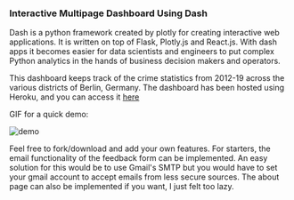 ### Interactive Multipage Dashboard Using Dash <br>

Dash is a python framework created by plotly for creating interactive web applications. It is written on top of Flask, Plotly.js and React.js. 
With dash apps it becomes easier for data scientists and engineers to put complex Python analytics in the hands of business decision makers and operators. <br>

This dashboard keeps track of the crime statistics from 2012-19 across the various districts of Berlin, Germany. The dashboard has been hosted using Heroku, and you
can access it <a href="https://python-dashboard-dash.herokuapp.com/">here</a> <br>

GIF for a quick demo: <br>

![demo](assets/Dashboard.gif)

Feel free to fork/download and add your own features. For starters, the email functionality of the feedback form can be implemented. An easy solution for this would 
be to use Gmail's SMTP but you would have to set your gmail account to accept emails from less secure sources. The about page can also be implemented if you want, I
just felt too lazy.
